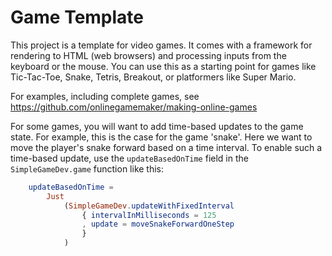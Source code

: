 # Game Template

This project is a template for video games.
It comes with a framework for rendering to HTML (web browsers) and processing inputs from the keyboard or the mouse.
You can use this as a starting point for games like Tic-Tac-Toe, Snake, Tetris, Breakout, or platformers like Super Mario.

For examples, including complete games, see https://github.com/onlinegamemaker/making-online-games

For some games, you will want to add time-based updates to the game state. For example, this is the case for the game 'snake'. Here we want to move the player's snake forward based on a time interval.
To enable such a time-based update, use the `updateBasedOnTime` field in the `SimpleGameDev.game` function like this:

```Elm
    updateBasedOnTime =
        Just
            (SimpleGameDev.updateWithFixedInterval
                { intervalInMilliseconds = 125
                , update = moveSnakeForwardOneStep
                }
            )
```


